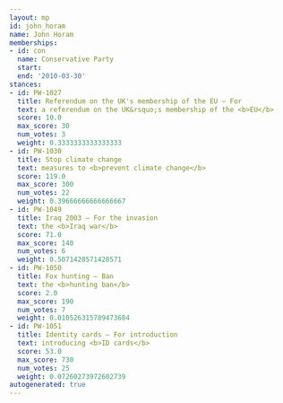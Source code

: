 ```yaml
---
layout: mp
id: john_horam
name: John Horam
memberships:
- id: con
  name: Conservative Party
  start: 
  end: '2010-03-30'
stances:
- id: PW-1027
  title: Referendum on the UK's membership of the EU — For
  text: a referendum on the UK&rsquo;s membership of the <b>EU</b>
  score: 10.0
  max_score: 30
  num_votes: 3
  weight: 0.3333333333333333
- id: PW-1030
  title: Stop climate change
  text: measures to <b>prevent climate change</b>
  score: 119.0
  max_score: 300
  num_votes: 22
  weight: 0.39666666666666667
- id: PW-1049
  title: Iraq 2003 — For the invasion
  text: the <b>Iraq war</b>
  score: 71.0
  max_score: 140
  num_votes: 6
  weight: 0.5071428571428571
- id: PW-1050
  title: Fox hunting — Ban
  text: the <b>hunting ban</b>
  score: 2.0
  max_score: 190
  num_votes: 7
  weight: 0.010526315789473684
- id: PW-1051
  title: Identity cards — For introduction
  text: introducing <b>ID cards</b>
  score: 53.0
  max_score: 730
  num_votes: 25
  weight: 0.07260273972602739
autogenerated: true
---
```


